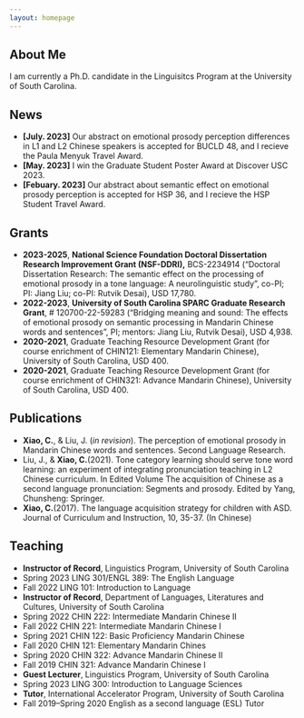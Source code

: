 ```yaml
---
layout: homepage
---
```


## About Me

I am currently a Ph.D. candidate in the Linguisitcs Program at the University of South Carolina.

## News

- **[July. 2023]** Our abstract on emotional prosody perception differences in L1 and L2 Chinese speakers is accepted for BUCLD 48, and I recieve the Paula Menyuk Travel Award.
- **[May. 2023]** I win the Graduate Student Poster Award at Discover USC 2023.
- **[Febuary. 2023]** Our abstract about semantic effect on emotional prosody perception is accepted for HSP 36, and I recieve the HSP Student Travel Award.

## Grants
- **2023-2025**, **National Science Foundation Doctoral Dissertation Research Improvement Grant (NSF-DDRI),** BCS-2234914 (“Doctoral Dissertation Research: The semantic effect on the processing of emotional prosody in a tone language: A neurolinguistic study”, co-PI; PI: Jiang Liu; co-PI: Rutvik Desai), USD 17,780.
- **2022-2023**, **University of South Carolina SPARC Graduate Research Grant**, # 120700-22-59283 (“Bridging meaning and sound: The effects of emotional prosody on semantic processing in Mandarin Chinese words and sentences”, PI; mentors: Jiang Liu, Rutvik Desai), USD 4,938.
- **2020-2021**, Graduate Teaching Resource Development Grant (for course enrichment of CHIN121: Elementary Mandarin Chinese), University of South Carolina, USD 400.
- **2020-2021**, Graduate Teaching Resource Development Grant (for course enrichment of CHIN321: Advance Mandarin Chinese), University of South Carolina, USD 400.
  
## Publications

- **Xiao, C.**, & Liu, J. (*in revision*). The perception of emotional prosody in Mandarin Chinese words and sentences. Second Language Research.
- Liu, J., & **Xiao, C.**(2021). Tone category learning should serve tone word learning: an experiment of integrating pronunciation teaching in L2 Chinese curriculum. In Edited Volume The acquisition of Chinese as a second language pronunciation: Segments and prosody. Edited by Yang, Chunsheng: Springer. 
- **Xiao, C.**(2017). The language acquisition strategy for children with ASD. Journal of Curriculum and Instruction, 10, 35-37. (In Chinese)

## Teaching 

- **Instructor of Record**, Linguistics Program, University of South Carolina
- Spring 2023			          LING 301/ENGL 389: The English Language
- Fall 2022			            LING 101: Introduction to Language 
- **Instructor of Record**, Department of Languages, Literatures and Cultures, University of South Carolina
- Spring 2022			          CHIN 222: Intermediate Mandarin Chinese II
- Fall 2022			            CHIN 221: Intermediate Mandarin Chinese I
- Spring 2021			          CHIN 122: Basic Proficiency Mandarin Chinese
- Fall 2020			            CHIN 121: Elementary Mandarin Chines
- Spring 2020			          CHIN 322: Advance Mandarin Chinese II
- Fall 2019			            CHIN 321: Advance Mandarin Chinese I
- **Guest Lecturer**, Linguistics Program, University of South Carolina
- Spring 2023			          LING 300: Introduction to Language Sciences
- **Tutor**, International Accelerator Program, University of South Carolina
- Fall 2019–Spring 2020		  English as a second language (ESL) Tutor


